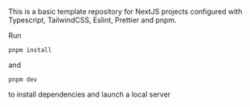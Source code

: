 This is a basic template repository for NextJS projects configured with Typescript, TailwindCSS, Eslint, Prettier and pnpm.

Run
```
pnpm install
```
and
```
pnpm dev
```
to install dependencies and launch a local server
